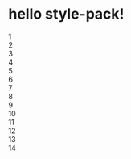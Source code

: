 <head>
    <script src="https://cdn.jsdelivr.net/gh/backpackr/style-pack/app.js"></script>
</head>

# hello style-pack!

<div class="container flex_grid align_center_right">
    <div class="item flex_col_3 color_point_01_back">1</div>
    <div class="item flex_col_2 color_sub_03_back">2</div>
    <div class="item flex_col_2">3</div>
    <div class="item">4</div>
    <div class="item">5</div>
    <div class="item">6</div>
    <div class="item">7</div>
    <div class="item">8</div>
    <div class="item">9</div>
    <div class="item">10</div>
    <div class="item">11</div>
    <div class="item">12</div>
    <div class="item">13</div>
    <div class="item">14</div>
</div>
